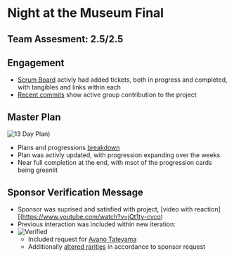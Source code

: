 # Night at the Museum Final

## Team Assesment: 2.5/2.5

## Engagement
- [Scrum Board](https://github.com/zenxha/musicgacha/projects/1) activly had added tickets, both in progress and completed, with tangibles and links within each
- [Recent commits](https://github.com/zenxha/musicgacha/commits/main) show active group contribution to the project

## Master Plan
![13 Day Plan](https://cdn.discordapp.com/attachments/593331093130838016/981782159603937338/unknown.png))
- Plans and progressions [breakdown](https://docs.google.com/drawings/d/1J8H0ygz2QkCI40XRQpPd7W-9kpfUwOEN2dKYtuCUNqI/edit)
- Plan was activly updated, with progression expanding over the weeks
- Near full completion at the end, with msot of the progression cards being greenlit

## Sponsor Verification Message
- Sponsor was suprised and satisfied with project, [video with reaction][(https://www.youtube.com/watch?v=jQt1ty-cvco)
- Previous interaction was included within new iteration:
- ![Verified](https://files.catbox.moe/tby78o.png)
  - Included request for [Ayano Tateyama](https://github.com/zenxha/musicgacha/blob/c04cad9f55b3c2c0f28b8b7cbb8c55cc64c9ca3d/src/main/resources/static/json/characters/legendary.json#L22-L26)
  - Additionally [altered rarities](https://github.com/zenxha/musicgacha/blob/05dbb0b44bcadad67515d45010905ef940b4b643/src/main/java/com/musicgacha/controllers/RollController.java#L26-L39) in accordance to sponsor request
